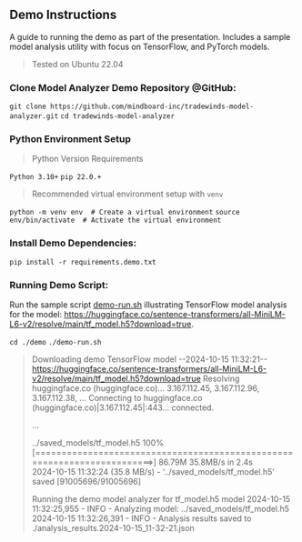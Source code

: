 ## Demo Instructions

A guide to running the demo as part of the presentation. Includes a sample model analysis utility with focus on TensorFlow, and PyTorch models.

> Tested on Ubuntu 22.04

### Clone Model Analyzer Demo Repository @GitHub:

`git clone https://github.com/mindboard-inc/tradewinds-model-analyzer.git`
`cd tradewinds-model-analyzer`

### Python Environment Setup

> Python Version Requirements

`Python 3.10+`
`pip 22.0.+`

> Recommended virtual environment setup with `venv`

`python -m venv env  # Create a virtual environment`
`source env/bin/activate  # Activate the virtual environment`

### Install Demo Dependencies:

`pip install -r requirements.demo.txt`

### Running Demo Script:

Run the sample script [demo-run.sh](./demo-run.sh) illustrating TensorFlow model analysis for the model:  https://huggingface.co/sentence-transformers/all-MiniLM-L6-v2/resolve/main/tf_model.h5?download=true.

`cd ./demo`
`./demo-run.sh`

> Downloading demo TensorFlow model
> --2024-10-15 11:32:21--  https://huggingface.co/sentence-transformers/all-MiniLM-L6-v2/resolve/main/tf_model.h5?download=true
> Resolving huggingface.co (huggingface.co)... 3.167.112.45, 3.167.112.96, 3.167.112.38, ...
> Connecting to huggingface.co (huggingface.co)|3.167.112.45|:443... connected.
>
> ...
>
> ../saved_models/tf_model.h5           100%[========================================================================>]  86.79M  35.8MB/s    in 2.4s    
> 2024-10-15 11:32:24 (35.8 MB/s) - ‘../saved_models/tf_model.h5’ saved [91005696/91005696]
>
> Running the demo model analyzer for tf_model.h5 model
> 2024-10-15 11:32:25,955 - INFO - Analyzing model: ../saved_models/tf_model.h5
> 2024-10-15 11:32:26,391 - INFO - Analysis results saved to ./analysis_results.2024-10-15_11-32-21.json
